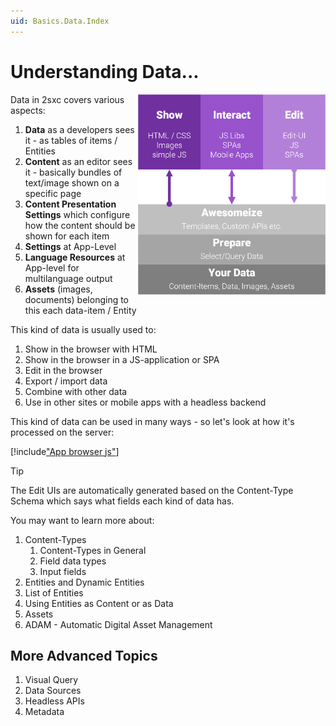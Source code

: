 ```yaml
---
uid: Basics.Data.Index
---
```


# Understanding Data...


<div class="overlay-container" style="float: right; width: 300px">
  <div class="overlay-box" style="left: 0%; top: 82%; height: 18%; width: 100%"></div>
  <img src="../assets/show-interact-edit.png" align="right" class="float-right" width="300px">
</div>

Data in 2sxc covers various aspects: 

1. **Data** as a developers sees it - as tables of items / Entities
1. **Content** as an editor sees it - basically bundles of text/image shown on a specific page
1. **Content Presentation Settings** which configure how the content should be shown for each item
1. **Settings** at App-Level
1. **Language Resources** at App-level for multilanguage output
1. **Assets** (images, documents) belonging to this each data-item / Entity

This kind of data is usually used to:

1. Show in the browser with HTML 
1. Show in the browser in a JS-application or SPA
1. Edit in the browser
1. Export / import data
1. Combine with other data
1. Use in other sites or mobile apps with a headless backend

This kind of data can be used in many ways - so let's look at how it's processed on the server:

[!include["App browser js"](../../shared/app/app-server-data.md)]

> [!TIP]
> The Edit UIs are automatically generated based on the Content-Type Schema which says what fields each kind of data has. 


You may want to learn more about:

1. Content-Types
    1. Content-Types in General
    1. Field data types
    1. Input fields
1. Entities and Dynamic Entities
1. List of Entities 
1. Using Entities as Content or as Data
1. Assets
1. ADAM - Automatic Digital Asset Management


## More Advanced Topics

1. Visual Query
1. Data Sources
1. Headless APIs
1. Metadata